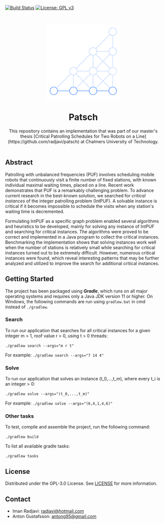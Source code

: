 <!-- PROJECT SHIELDS -->
[![Build Status](https://www.travis-ci.com/radjavi/patsch.svg?token=rmuutsnipHQVjuvXdgR4&branch=main)](https://travis-ci.com/radjavi/patsch) [![License: GPL v3](https://img.shields.io/badge/License-GPLv3-blue.svg)](https://www.gnu.org/licenses/gpl-3.0)

<!-- PROJECT LOGO -->
<br />
<p align="center">
  <a href="https://github.com/radjavi/patsch">
    <img src="images/PatschLogo2.png" alt="Logo" width="240">
  </a>

  <h1 align="center">Patsch</h1>

  <p align="center">
    This repository contains an implementation that was part of our master's thesis [Critical Patrolling Schedules for Two Robots on a Line](https://github.com/radjavi/patsch) at Chalmers University of Technology.
    <br />
    <br />
  </p>
</p>

## Abstract

Patrolling with unbalanced frequencies (PUF) involves scheduling mobile robots that continuously visit a finite number of fixed stations, with known individual maximal waiting times, placed on a line. Recent work demonstrates that PUF is a remarkably challenging problem. To advance current research in the best-known solution, we searched for *critical instances* of the integer patrolling problem (IntPUF). A solvable instance is critical if it becomes impossible to schedule the visits when any station's waiting time is decremented.

Formulating IntPUF as a specific graph problem enabled several algorithms and heuristics to be developed, mainly for solving any instance of IntPUF and searching for critical instances.
The algorithms were proved to be correct and implemented in a Java program to collect the critical instances. 
Benchmarking the implementation shows that solving instances work well when the number of stations is relatively small while searching for critical instances turned out to be extremely difficult.
However, numerous critical instances were found, which reveal interesting patterns that may be further analyzed and utilized to improve the search for additional critical instances. 

## Getting Started

The project has been packaged using ***Gradle***, which runs on all major operating systems and requires only a Java JDK version 11 or higher. On Windows, the following commands are run using `gradlew.bat` in cmd instead of `./gradlew`.

### Search

To run our application that searches for all critical instances for a given integer m > 1, roof value r > 0, using t > 0 threads:

`./gradlew search --args="m r t"`

For example: `./gradlew search --args="7 14 4"`

### Solve

To run our application that solves an instance (t_0,...,t_m), where every t_i is an integer > 0:

`./gradlew solve --args="(t_0,...,t_m)"`

For example: `./gradlew solve --args="(6,4,1,4,6)"`

### Other tasks

To test, compile and assemble the project, run the following command:

`./gradlew build`

To list all available gradle tasks:

`./gradlew tasks`

<!-- LICENSE -->
## License
Distributed under the GPL-3.0 License. See [LICENSE](LICENSE) for more information.

<!-- CONTACT -->
## Contact

- Iman Radjavi: radjavi@hotmail.com
- Anton Gustafsson: antong95@gmail.com
